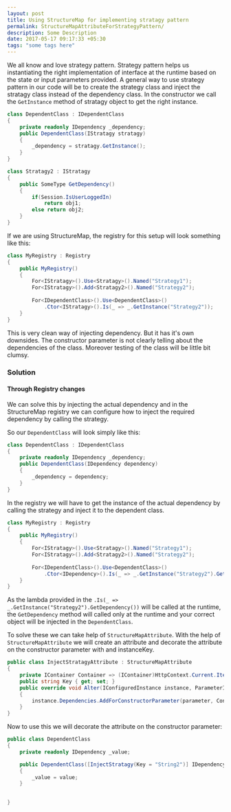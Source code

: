 ```yaml
---
layout: post
title: Using StructureMap for implementing stratagy pattern 
permalink: StructureMapAttributeForStrategyPattern/
description: Some Description
date: 2017-05-17 09:17:33 +05:30
tags: "some tags here"
---
```


We all know and love strategy pattern. Strategy pattern helps us instantiating the right implementation of interface at the runtime based on the state or input parameters provided.
A general way to use strategy pattern in our code will be to create the strategy class and inject the stratagy class instead of the dependency class.
In the constructor we call the `GetInstance` method of stratagy object to get the right instance.

```csharp
class DependentClass : IDependentClass
{
    private readonly IDependency _dependency;
    public DependentClass(IStratagy stratagy)
    {
        _dependency = stratagy.GetInstance();
    }
}

class Stratagy2 : IStratagy
{
    public SomeType GetDependency()
    {
        if(Session.IsUserLoggedIn)
            return obj1;
        else return obj2;
    }
}
```
If we are using StructureMap, the registry for this setup will look something like this:

```csharp
class MyRegistry : Registry
{
    public MyRegistry()
    {
        For<IStratagy>().Use<Stratagy>().Named("Strategy1");
        For<IStratagy>().Add<Stratagy2>().Named("Strategy2");
                
        For<IDependentClass>().Use<DependentClass>()
            .Ctor<IStratagy>().Is(_ => _.GetInstance("Strategy2"));
    }
}
```

This is very  clean way of  injecting dependency. But it has it's own downsides. The constructor parameter is not clearly telling about the dependencies of the class.
Moreover testing of the class will be little bit clumsy.

### Solution

#### Through Registry changes

We can solve this by injecting the actual dependency and in the StructureMap registry we can configure how to inject the required dependency by calling the strategy.

So our `DependentClass` will look simply like this:

```csharp
class DependentClass : IDependentClass
{
    private readonly IDependency _dependency;
    public DependentClass(IDependency dependency)
    {
        _dependency = dependency;
    }
}
```

In the registry we will have to get the instance of the actual dependency by calling the strategy and inject it to the dependent class.

```csharp
class MyRegistry : Registry
{
    public MyRegistry()
    {
        For<IStratagy>().Use<Stratagy>().Named("Strategy1");
        For<IStratagy>().Add<Stratagy2>().Named("Strategy2");
                
        For<IDependentClass>().Use<DependentClass>()
            .Ctor<IDependency>().Is(_ => _.GetInstance("Strategy2").GetDependency());
    }
}
```
As the lambda provided in the `.Is(_ => _.GetInstance("Strategy2").GetDependency())` will be called at the runtime, the `GetDependency` method will called only at the runtime and your correct object will be injected in the `DependentClass`.



To solve these we can take help of `StructureMapAttribute`. With the help of `StructureMapAttribute` we will create an attribute and decorate the attribute on the constructor parameter with and instanceKey.

```csharp
public class InjectStratagyAttribute : StructureMapAttribute
{
    private IContainer Container => (IContainer)HttpContext.Current.Items["container"];
    public string Key { get; set; }
    public override void Alter(IConfiguredInstance instance, ParameterInfo parameter)
    {
        instance.Dependencies.AddForConstructorParameter(parameter, Container.GetInstance<IStratagy>(Key).GetInstance()); 
    }
}
```

Now to use this we will decorate the attribute on the constructor parameter:

```csharp
public class DependentClass
{
    private readonly IDependency _value;

    public DependentClass([InjectStratagy(Key = "String2")] IDependency value)
    {
        _value = value;
    }

    
}

```



